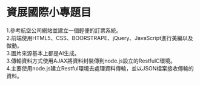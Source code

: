 <h1>資展國際小專題目</h1>
1.參考航空公司網站並建立一個輕便的訂票系統。<br/>
2.前端使用HTML5、CSS、BOORSTRAPE、jQuery、JavaScript進行美編以及做動。<br/>
3.圖片來源基本上都是AI生成。<br/>
3.傳輸資料方式使用AJAX將資料封裝傳到node.js設立的RestfulC環境。<br/>
4.主要使用node.js建立Restful環境去處理資料傳輸，並以JSON檔案接收傳輸的資料。
